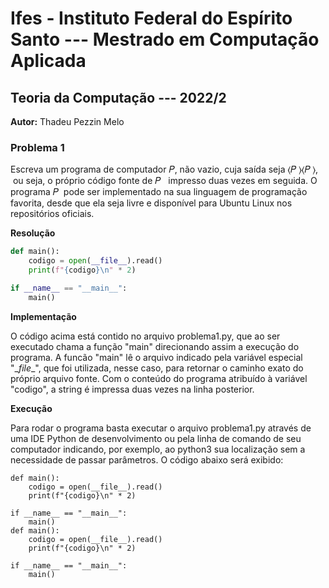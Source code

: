 # Ifes - Instituto Federal do Espírito Santo --- Mestrado em Computação Aplicada

## Teoria da Computação --- 2022/2

**Autor:** Thadeu Pezzin Melo

### Problema 1

Escreva um programa de computador 𝑃,&nbsp;não vazio, cuja saída seja ⟨𝑃 ⟩⟨𝑃 ⟩, &nbsp;ou seja, o próprio código fonte de 𝑃 &nbsp; impresso duas vezes em seguida. O programa 𝑃 &nbsp;pode ser implementado na sua linguagem de programação favorita, desde que ela seja livre e disponível para Ubuntu Linux nos repositórios oficiais.

**Resolução**

```python
def main():
    codigo = open(__file__).read()
    print(f"{codigo}\n" * 2)

if __name__ == "__main__":
    main()
```

**Implementação**

O código acima está contido no arquivo problema1.py, que ao ser executado chama a função "main" direcionando assim a execução do programa. A funcão "main" lê o arquivo indicado pela variável especial "\__file__", que foi utilizada, nesse caso, para retornar o caminho exato do próprio arquivo fonte. Com o conteúdo do programa atribuído à variável "codigo", a string é impressa duas vezes na linha posterior. 

**Execução**

Para rodar o programa basta executar o arquivo problema1.py através de uma IDE Python de desenvolvimento ou pela linha de comando de seu computador indicando, por exemplo, ao python3 sua localização sem a necessidade de passar parâmetros. O código abaixo será exibido:

```
def main():
    codigo = open(__file__).read()
    print(f"{codigo}\n" * 2)

if __name__ == "__main__":
    main()
def main():
    codigo = open(__file__).read()
    print(f"{codigo}\n" * 2)

if __name__ == "__main__":
    main()

```